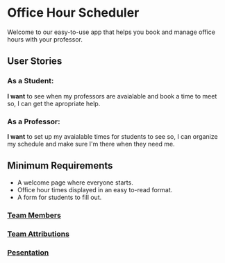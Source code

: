 
# Office Hour Scheduler
Welcome to our easy-to-use app that helps you book and manage office hours with your professor.

## User Stories
### As a Student:
**I want** to see when my professors are avaialable and book a time to meet so, I can get the apropriate help.

### As a Professor:
**I want** to set up my avaialable times for students to see so, I can organize my schedule and make sure I'm there when they need me.

## Minimum Requirements

- A welcome page where everyone starts.
- Office hour times displayed in an easy to-read format.
- A form for students to fill out.

### [Team Members](https://github.com/LoganBeckman21/congenial-barnacle-Group4/wiki/Team-Attributions)
### [Team Attributions](https://github.com/LoganBeckman21/congenial-barnacle-Group4/wiki/Team-Attributions)
### [Pesentation](https://docs.google.com/presentation/d/1DFXf4ar-lnmmlyY_o5VJ-RXmk9oBGiQjnLiZAusLrxA/edit?usp=sharing)




